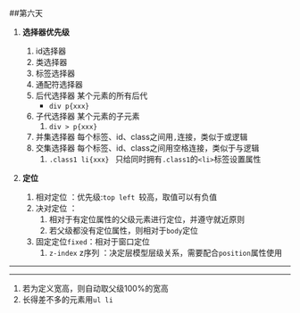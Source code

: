 ##第六天
1.  **选择器优先级**
    1. id选择器
    2. 类选择器
    3. 标签选择器
    4. 通配符选择器
    5. 后代选择器 某个元素的所有后代
       + `div p{xxx}`
    6. 子代选择器 某个元素的子元素
       1. `div > p{xxx}`
    7. 并集选择器 每个标签、id、class之间用`,`连接，类似于或逻辑
    8. 交集选择器 每个标签、id、class之间用空格连接，类似于与逻辑
       1. `.class1 li{xxx} ` 只给同时拥有`.class1`的`<li>`标签设置属性

2. **定位**
   1. 相对定位 ：优先级:`top left `较高，取值可以有负值
   2. 决对定位 ：
      1. 相对于有定位属性的父级元素进行定位，并遵守就近原则
      2. 若父级都没有定位属性，则相对于`body`定位
   3. 固定定位`fixed`：相对于窗口定位
      1. `z-index` z序列 ：决定层模型层级关系，需要配合`position`属性使用
---

---
1. 若为定义宽高，则自动取父级100%的宽高
2. 长得差不多的元素用`ul li`
